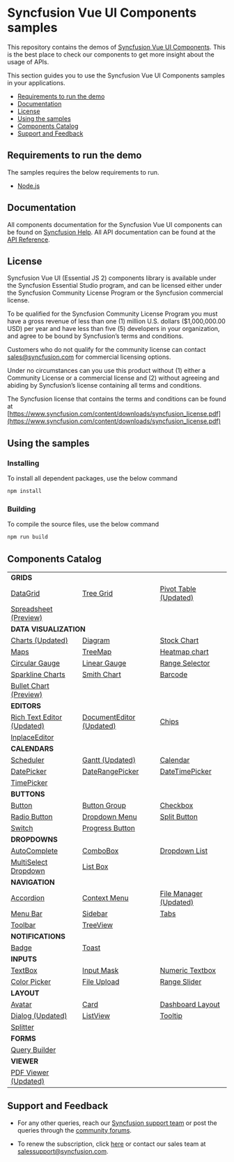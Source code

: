 # Syncfusion Vue UI Components samples

This repository contains the demos of [Syncfusion Vue UI Components](https://www.syncfusion.com/vue-ui-components?utm_medium=listing&utm_source=github&utm_campaign=ej2-vue-samples). This is the best place to check our components to get more insight about the usage of APIs.

This section guides you to use the Syncfusion Vue UI Components samples in your applications.

* [Requirements to run the demo](#requirements-to-run-the-demo)
* [Documentation](#documentation)
* [License](#license)
* [Using the samples](#using-the-samples)
* [Components Catalog](#components-catalog)
* [Support and Feedback](#support-and-feedback)

## Requirements to run the demo

The samples requires the below requirements to run.

* [Node.js](https://nodejs.org/en/)

## Documentation

All components documentation for the Syncfusion Vue UI components can be found on [Syncfusion Help](https://ej2.syncfusion.com/vue/documentation/?utm_source=github&utm_medium=listing&utm_campaign=ej2-vue-samples). All API documentation can be found at the [API Reference](https://ej2.syncfusion.com/vue/documentation/api?utm_source=github&utm_medium=listing&utm_campaign=ej2-vue-samples).

## License

Syncfusion Vue UI (Essential JS 2) components library is available under the Syncfusion Essential Studio program,  and can be licensed either under the Syncfusion Community License Program or the Syncfusion commercial license.

To be qualified for the Syncfusion Community License Program you must have a gross revenue of less than one (1) million U.S. dollars ($1,000,000.00 USD) per year and have less than five (5) developers in your organization, and agree to be bound by Syncfusion’s terms and conditions.

Customers who do not qualify for the community license can contact sales@syncfusion.com for commercial licensing options.

Under no circumstances can you use this product without (1) either a Community License or a commercial license and (2) without agreeing and abiding by Syncfusion’s license containing all terms and conditions.

The Syncfusion license that contains the terms and conditions can be found at
[https://www.syncfusion.com/content/downloads/syncfusion_license.pdf](https://www.syncfusion.com/content/downloads/syncfusion_license.pdf)

## Using the samples

### Installing

To install all dependent packages, use the below command

```bash
npm install
```

### Building

To compile the source files, use the below command

```bash
npm run build
```

## Components Catalog

<table>
    <tr>
        <td colspan="3" rowspan="1">
            <b>GRIDS<b>
        </td>
    </tr>
    <tr>
        <td>
            <a href="src/grid">DataGrid</a>
        </td>
        <td>
            <a href="src/tree-grid">Tree Grid</a>
        </td>
        <td>
            <a href="src/pivot-view">Pivot Table (Updated)</a>
        </td>
    </tr>
    <tr>
        <td>
            <a href="src/spreadsheet">Spreadsheet (Preview)</a>
        </td>
        <td></td> 
        <td></td>
    </tr>
    <tr>
        <td colspan="3" rowspan="1">
            <b>DATA VISUALIZATION<b>
        </td>
    </tr>
    <tr>
        <td>
            <a href="src/chart">Charts (Updated)</a>
        </td>
        <td>
            <a href="src/diagram">Diagram</a>
        </td>
        <td>
            <a href="src/stock-chart">Stock Chart</a>
        </td>
    </tr>
    <tr>
        <td>
            <a href="src/maps">Maps</a>
        </td>
        <td>
            <a href="src/treemap">TreeMap</a>
        </td>
        <td>
            <a href="src/heatmap">Heatmap chart</a>
        </td>     
    </tr>
    <tr>
        <td>
            <a href="src/circular-gauge">Circular Gauge</a>
        </td>
        <td>
            <a href="src/linear-gauge">Linear Gauge</a>
        </td>
        <td>
            <a href="src/range-navigator">Range Selector</a>
        </td>        
    </tr>
    <tr>
        <td>
            <a href="src/sparkline">Sparkline Charts</a>
        </td>
         <td>
            <a href="src/smith-chart">Smith Chart</a>
        </td>
        <td>
            <a href="src/barcode">Barcode</a>
        </td>
    </tr>
    <tr>
        <td>
            <a href="src/bullet-chart">Bullet Chart (Preview)</a>
        </td>
        <td></td>
        <td></td>
    </tr>
    <tr>
        <td colspan="3" rowspan="1">
            <b>EDITORS<b>
        </td>
    </tr>
    <tr>
        <td>
            <a href="src/rich-text-editor">Rich Text Editor (Updated)</a>
        </td>
        <td>
            <a href="src/document-editor">DocumentEditor (Updated)</a>
        </td>
        <td>
            <a href="src/chips">Chips</a>
        </td>
    </tr>
    <tr>
        <td>
            <a href="src/inplace-editor">InplaceEditor</a>
        </td>
        <td></td>
        <td></td>
    </tr>
    <tr>
        <td colspan="3" rowspan="1">
            <b>CALENDARS<b>
        </td>
    </tr>
    <tr>
        <td>
            <a href="src/schedule">Scheduler</a>
        </td>
        <td>
            <a href="src/gantt">Gantt (Updated)</a>
        </td>
        <td>
            <a href="src/calendar">Calendar</a>
        </td>
    </tr>
    <tr>
       <td>
            <a href="src/datepicker">DatePicker</a>
        </td>
        <td>
            <a href="src/daterangepicker">DateRangePicker</a>
        </td>
        <td>
            <a href="src/datetimepicker">DateTimePicker</a>
        </td>
    </tr>
    <tr>
        <td>
            <a href="src/timepicker">TimePicker</a>
        </td>
        <td></td>
        <td></td>
    </tr>
    <tr>
        <td colspan="3" rowspan="1">
            <b>BUTTONS<b>
        </td>
    </tr>
    <tr>
        <td>
            <a href="src/button/default.vue">Button</a>
        </td>
        <td>
            <a href="src/button/button-group.vue">Button Group</a>
        </td>
        <td>
            <a href="src/button/checkbox.vue">Checkbox</a>
        </td>
    </tr>
    <tr>
        <td>
            <a href="src/button/radio-button.vue">Radio Button</a>
        </td>
        <td>
            <a href="src/button/dropdown-button.vue">Dropdown Menu</a>
        </td>
        <td>
            <a href="src/button/split-button.vue">Split Button</a>
        </td>
    </tr>
    <tr>
        <td>
            <a href="src/button/switch.vue">Switch</a>
        </td>
        <td>
            <a href="src/button/progress-button.vue">Progress Button</a>
        </td>
        <td></td>
    </tr>
    <tr>
        <td colspan="3" rowspan="1">
            <b>DROPDOWNS<b>
        </td>
    </tr>
    <tr>
        <td>
            <a href="src/auto-complete">AutoComplete</a>
        </td>
        <td>
            <a href="src/combo-box">ComboBox</a>
        </td>
        <td>
            <a href="src/drop-down-list">Dropdown List</a>
        </td>
    </tr>
    <tr>
        <td>
            <a href="src/multi-select">MultiSelect Dropdown</a>
        </td>
        <td>
            <a href="src/list-box">List Box</a>
        </td>
        <td></td>
    </tr>
    <tr>
        <td colspan="3" rowspan="1">
            <b>NAVIGATION<b>
        </td>
    </tr>
    <tr>
        <td>
            <a href="src/accordion">Accordion</a>
        </td>
        <td>
            <a href="src/context-menu">Context Menu</a>
        </td>
        <td>
            <a href="src/file-manager">File Manager (Updated)</a>
        </td>
    </tr>
    <tr>
        <td>
            <a href="src/menu">Menu Bar</a>
        </td>
        <td>
            <a href="src/sidebar">Sidebar</a>
        </td>
        <td>
            <a href="src/tab">Tabs</a>
        </td>
    </tr>
    <tr>
        <td>
            <a href="src/toolbar">Toolbar</a>
        </td>
        <td>
            <a href="src/treeview">TreeView</a>
        </td>
        <td></td>
    </tr>
        <tr>
        <td colspan="3" rowspan="1">
            <b>NOTIFICATIONS<b>
        </td>
    </tr>
    <tr>
        <td>
            <a href="src/badge">Badge</a>
        </td>
        <td>
            <a href="src/toast">Toast</a>
        </td>
        <td></td>
    </tr>
    <tr>
        <td colspan="3" rowspan="1">
            <b>INPUTS<b>
        </td>
    </tr>
    <tr>
        <td>
            <a href="src/textboxes">TextBox</a>
        </td>
        <td>
            <a href="src/maskedtextbox">Input Mask</a>
        </td>
         <td>
            <a href="src/numerictextbox">Numeric Textbox</a>
        </td>
    </tr>
    <tr>
        <td>
            <a href="src/color-picker">Color Picker</a>
        </td>
        <td>
            <a href="src/uploader">File Upload</a>
        </td>
        <td>
            <a href="src/slider">Range Slider</a>
        </td>
    </tr>
    <tr>
        <td colspan="3" rowspan="1">
            <b>LAYOUT<b>
        </td>
    </tr>
    <tr>
        <td>
            <a href="src/avatar">Avatar</a>
        </td>
        <td>
            <a href="src/card">Card</a>
        </td>
        <td>
            <a href="src/dashboard-layout">Dashboard Layout</a>
        </td>
    </tr>
    <tr>
        <td>
            <a href="src/dialog">Dialog (Updated)</a>
        </td>
        <td>
            <a href="src/listview">ListView</a>
        </td>
        <td>
            <a href="src/tooltip">Tooltip</a>
        </td>
    </tr>
    <tr>
        <td>
            <a href="src/splitter">Splitter</a>
        </td>
        <td></td>
        <td></td>
    </tr>
    <tr>
        <td colspan="3" rowspan="1">
            <b>FORMS<b>
        </td>
    </tr>
    <tr>
        <td>
            <a href="src/query-builder">Query Builder</a>
        </td>
        <td></td>
        <td></td>
    </tr>
    <tr>
        <td colspan="3" rowspan="1">
            <b>VIEWER<b>
        </td>
    </tr>
    <tr>
        <td>
            <a href="src/pdfviewer">PDF Viewer (Updated)</a>
        </td>
        <td></td>
        <td></td>
    </tr>
</table>

## Support and Feedback

* For any other queries, reach our [Syncfusion support team](https://www.syncfusion.com/support/directtrac/incidents/newincident?utm_source=github&utm_medium=listing&utm_campaign=ej2-vue-samples) or post the queries through the [community forums](https://www.syncfusion.com/forums?utm_source=github&utm_medium=listing&utm_campaign=ej2-vue-samples).

* To renew the subscription, click [here](https://www.syncfusion.com/sales/products?utm_source=github&utm_medium=listing&utm_campaign=ej2-vue-samples) or contact our sales team at <salessupport@syncfusion.com>.
